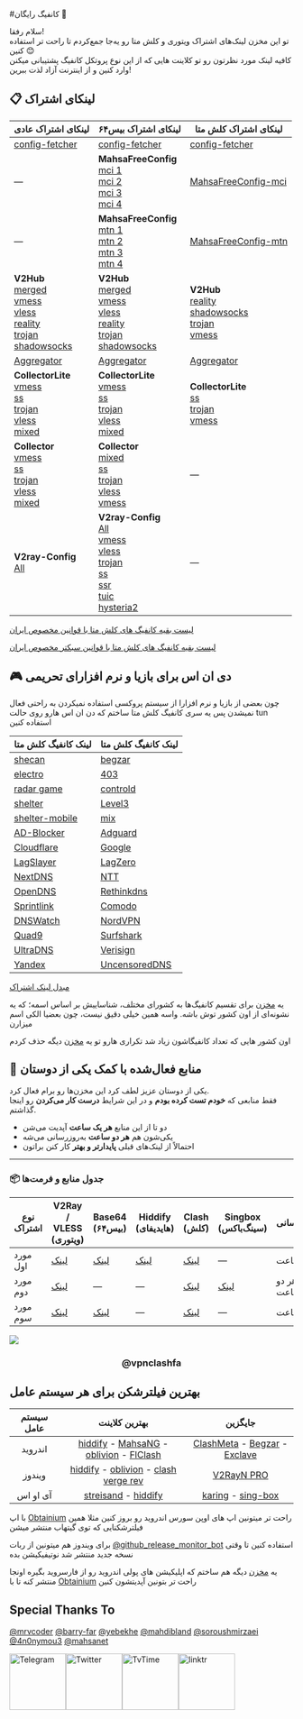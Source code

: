 #کانفیگ رایگان 🎉

سلام رفقا!  
تو این مخزن لینک‌های اشتراک ویتوری و کلش متا رو یه‌جا جمع‌کردم تا راحت تر استفاده کنین 😊  
کافیه لینک مورد نظرتون رو تو کلاینت هایی که از این نوع پروتکل کانفیگ پشتیبانی میکنن وارد کنین و از اینترنت آزاد لذت ببرین!


## 📋 لینکای اشتراک

| لینکای اشتراک عادی | لینکای اشتراک بیس‌۶۴ | لینکای اشتراک کلش متا |
|-------------|----------------|-------------|
| [config-fetcher](https://raw.githubusercontent.com/10ium/multi-proxy-config-fetcher/refs/heads/main/configs/proxy_configs.txt) | [config-fetcher](https://raw.githubusercontent.com/10ium/base64-encoder/main/encoded/10ium_proxy_configs.txt) | [config-fetcher](https://raw.githubusercontent.com/10ium/MihomoSaz/main/Sublist/10ium/multi-proxy-config-fetcher.yaml) |
| — | **MahsaFreeConfig**<br>[mci 1](https://raw.githubusercontent.com/mahsanet/MahsaFreeConfig/refs/heads/main/mci/sub_1.txt)<br>[mci 2](https://raw.githubusercontent.com/mahsanet/MahsaFreeConfig/refs/heads/main/mci/sub_2.txt)<br>[mci 3](https://raw.githubusercontent.com/mahsanet/MahsaFreeConfig/refs/heads/main/mci/sub_3.txt)<br>[mci 4](https://raw.githubusercontent.com/mahsanet/MahsaFreeConfig/refs/heads/main/mci/sub_4.txt) | [MahsaFreeConfig-mci](https://raw.githubusercontent.com/coldwater-10/Vpnclashfa/refs/heads/main/free-mihomo-sub/MahsaFreeConfig-mci.yaml) |
| — | **MahsaFreeConfig**<br>[mtn 1](https://raw.githubusercontent.com/mahsanet/MahsaFreeConfig/refs/heads/main/mtn/sub_1.txt)<br>[mtn 2](https://raw.githubusercontent.com/mahsanet/MahsaFreeConfig/refs/heads/main/mtn/sub_2.txt)<br>[mtn 3](https://raw.githubusercontent.com/mahsanet/MahsaFreeConfig/refs/heads/main/mtn/sub_3.txt)<br>[mtn 4](https://raw.githubusercontent.com/mahsanet/MahsaFreeConfig/refs/heads/main/mtn/sub_4.txt) | [MahsaFreeConfig-mtn](https://raw.githubusercontent.com/coldwater-10/Vpnclashfa/refs/heads/main/free-mihomo-sub/MahsaFreeConfig-mtn.yaml) |
| **V2Hub**<br>[merged](https://raw.githubusercontent.com/10ium/V2Hub3/main/merged)<br>[vmess](https://raw.githubusercontent.com/10ium/V2Hub3/main/Split/Normal/vmess)<br>[vless](https://raw.githubusercontent.com/10ium/V2Hub3/main/Split/Normal/vless)<br>[reality](https://raw.githubusercontent.com/10ium/V2Hub3/main/Split/Normal/reality)<br>[trojan](https://raw.githubusercontent.com/10ium/V2Hub3/main/Split/Normal/trojan)<br>[shadowsocks](https://raw.githubusercontent.com/10ium/V2Hub3/main/Split/Normal/shadowsocks) | **V2Hub**<br>[merged](https://raw.githubusercontent.com/10ium/V2Hub3/main/merged_base64)<br>[vmess](https://raw.githubusercontent.com/10ium/V2Hub3/main/Split/Base64/vmess)<br>[vless](https://raw.githubusercontent.com/10ium/V2Hub3/main/Split/Base64/vless)<br>[reality](https://raw.githubusercontent.com/10ium/V2Hub3/main/Split/Base64/reality)<br>[trojan](https://raw.githubusercontent.com/10ium/V2Hub3/main/Split/Base64/trojan)<br>[shadowsocks](https://raw.githubusercontent.com/10ium/V2Hub3/main/Split/Base64/shadowsocks) | **V2Hub**<br>[reality](https://raw.githubusercontent.com/10ium/MihomoSaz/main/Sublist/10ium/V2Hub3_reality.yaml)<br>[shadowsocks](https://raw.githubusercontent.com/10ium/MihomoSaz/main/Sublist/10ium/V2Hub3_shadowsocks.yaml)<br>[trojan](https://raw.githubusercontent.com/10ium/MihomoSaz/main/Sublist/10ium/V2Hub3_trojan.yaml)<br>[vmess](https://raw.githubusercontent.com/10ium/MihomoSaz/main/Sublist/10ium/V2Hub3_vmess.yaml) |
| [Aggregator](https://raw.githubusercontent.com/10ium/V2RayAggregator/refs/heads/master/Eternity.txt) | [Aggregator](https://raw.githubusercontent.com/10ium/V2RayAggregator/refs/heads/master/Eternity) | [Aggregator](https://raw.githubusercontent.com/10ium/V2RayAggregator/refs/heads/master/Eternity.yml) |
| **CollectorLite**<br>[vmess](https://raw.githubusercontent.com/10ium/V2rayCollectorLite/main/vmess_iran.txt)<br>[ss](https://raw.githubusercontent.com/10ium/V2rayCollectorLite/main/ss_iran.txt)<br>[trojan](https://raw.githubusercontent.com/10ium/V2rayCollectorLite/main/trojan_iran.txt)<br>[vless](https://raw.githubusercontent.com/10ium/V2rayCollectorLite/main/vless_iran.txt)<br>[mixed](https://raw.githubusercontent.com/10ium/V2rayCollectorLite/main/mixed_iran.txt) | **CollectorLite**<br>[vmess](https://raw.githubusercontent.com/10ium/base64-encoder/main/encoded/10ium_vmess_iran.txt)<br>[ss](https://raw.githubusercontent.com/10ium/base64-encoder/main/encoded/10ium_ss_iran.txt)<br>[trojan](https://raw.githubusercontent.com/10ium/base64-encoder/main/encoded/10ium_trojan_iran.txt)<br>[vless](https://raw.githubusercontent.com/10ium/base64-encoder/main/encoded/10ium_vless_iran.txt)<br>[mixed](https://raw.githubusercontent.com/10ium/base64-encoder/main/encoded/10ium_mixed_iran.txt) | **CollectorLite**<br>[ss](https://raw.githubusercontent.com/10ium/MihomoSaz/main/Sublist/10ium/ss_iran.yaml)<br>[trojan](https://raw.githubusercontent.com/10ium/MihomoSaz/main/Sublist/10ium/trojan_iran.yaml)<br>[vmess](https://raw.githubusercontent.com/10ium/MihomoSaz/main/Sublist/10ium/vmess_iran.yaml) |
| **Collector**<br>[vmess](https://raw.githubusercontent.com/10ium/V2rayCollector/main/vmess_iran.txt)<br>[ss](https://raw.githubusercontent.com/10ium/V2rayCollector/main/ss_iran.txt)<br>[trojan](https://raw.githubusercontent.com/10ium/V2rayCollector/main/trojan_iran.txt)<br>[vless](https://raw.githubusercontent.com/10ium/V2rayCollector/main/vless_iran.txt)<br>[mixed](https://raw.githubusercontent.com/10ium/V2rayCollector/main/mixed_iran.txt) | **Collector**<br>[mixed](https://raw.githubusercontent.com/10ium/base64-encoder/main/encoded/10ium-V2rayCollector-mixed.txt)<br>[ss](https://raw.githubusercontent.com/10ium/base64-encoder/main/encoded/10ium-V2rayCollector-ss.txt)<br>[trojan](https://raw.githubusercontent.com/10ium/base64-encoder/main/encoded/10ium-V2rayCollector-trojan.txt)<br>[vless](https://raw.githubusercontent.com/10ium/base64-encoder/main/encoded/10ium-V2rayCollector-vless.txt)<br>[vmess](https://raw.githubusercontent.com/10ium/base64-encoder/main/encoded/10ium-V2rayCollector-vmess.txt) | — |
| **V2ray-Config**<br>[All](https://raw.githubusercontent.com/10ium/V2ray-Config/main/All_Configs_Sub.txt) | **V2ray-Config**<br>[All](https://raw.githubusercontent.com/10ium/V2ray-Config/main/All_Configs_base64_Sub.txt)<br>[vmess](https://raw.githubusercontent.com/10ium/V2ray-Config/main/Splitted-By-Protocol/vmess.txt)<br>[vless](https://raw.githubusercontent.com/10ium/V2ray-Config/main/Splitted-By-Protocol/vless.txt)<br>[trojan](https://raw.githubusercontent.com/10ium/V2ray-Config/main/Splitted-By-Protocol/trojan.txt)<br>[ss](https://raw.githubusercontent.com/10ium/V2ray-Config/main/Splitted-By-Protocol/ss.txt)<br>[ssr](https://raw.githubusercontent.com/10ium/V2ray-Config/main/Splitted-By-Protocol/ssr.txt)<br>[tuic](https://raw.githubusercontent.com/10ium/V2ray-Config/main/Splitted-By-Protocol/tuic.txt)<br>[hysteria2](https://raw.githubusercontent.com/10ium/V2ray-Config/main/Splitted-By-Protocol/hysteria2.txt) | — |

[لیست بقیه کانفیگ های کلش متا با قوانین مخصوص ایران](https://github.com/10ium/MihomoSaz)

[لیست بقیه کانفیگ های کلش متا با قوانین سبکتر مخصوص ایران](https://github.com/10ium/MihomoSazLite)
 
## 🎮 دی ان اس برای بازیا و نرم افزارای تحریمی
چون بعضی از بازیا و نرم افزارا از سیستم پروکسی استفاده نمیکردن به راحتی فعال نمیشدن پس یه سری کانفیگ کلش متا ساختم که دن ان اس هارو روی حالت tun استفاده کنین

| لینک کانفیگ کلش متا                                                                                                             | لینک کانفیگ کلش متا                                                                                                            |
|----------------------------------------------------------------------------------------------------------------------------|----------------------------------------------------------------------------------------------------------------------------|
| [shecan](https://raw.githubusercontent.com/10ium/free-config/refs/heads/main/dnsforgame/shecan.yml)               | [begzar](https://raw.githubusercontent.com/10ium/free-config/refs/heads/main/dnsforgame/begzar.yml)               |
| [electro](https://raw.githubusercontent.com/10ium/free-config/refs/heads/main/dnsforgame/electro.yml)             | [403](https://raw.githubusercontent.com/10ium/free-config/refs/heads/main/dnsforgame/403.yml)                     |
| [radar game](https://raw.githubusercontent.com/10ium/free-config/refs/heads/main/dnsforgame/radar.yml)                  | [controld](https://raw.githubusercontent.com/10ium/free-config/refs/heads/main/dnsforgame/controld.yml)           |
| [shelter](https://raw.githubusercontent.com/10ium/free-config/refs/heads/main/dnsforgame/shelter.yml)             | [Level3](https://raw.githubusercontent.com/10ium/free-config/refs/heads/main/dnsforgame/Level3.yml)               |
| [shelter-mobile](https://raw.githubusercontent.com/10ium/free-config/refs/heads/main/dnsforgame/shelter-mobile.yml) | [mix](https://raw.githubusercontent.com/10ium/free-config/refs/heads/main/dnsforgame/all.yml)                     |
| [AD-Blocker](https://raw.githubusercontent.com/10ium/free-config/refs/heads/main/dnsforgame/AD-Blocker.yml)                  | [Adguard](https://raw.githubusercontent.com/10ium/free-config/refs/heads/main/dnsforgame/Adguard.yml)
| [Cloudflare](https://raw.githubusercontent.com/10ium/free-config/refs/heads/main/dnsforgame/Cloudflare.yml)               | [Google](https://raw.githubusercontent.com/10ium/free-config/refs/heads/main/dnsforgame/Google.yml)  
| [LagSlayer](https://raw.githubusercontent.com/10ium/free-config/refs/heads/main/dnsforgame/LagSlayer.yml)               | [LagZero](https://raw.githubusercontent.com/10ium/free-config/refs/heads/main/dnsforgame/LagZero.yml)  
| [NextDNS](https://raw.githubusercontent.com/10ium/free-config/refs/heads/main/dnsforgame/NextDNS.yml)               | [NTT](https://raw.githubusercontent.com/10ium/free-config/refs/heads/main/dnsforgame/NTT.yml)  
| [OpenDNS](https://raw.githubusercontent.com/10ium/free-config/refs/heads/main/dnsforgame/OpenDNS.yml)               | [Rethinkdns](https://raw.githubusercontent.com/10ium/free-config/refs/heads/main/dnsforgame/Rethinkdns.yml)  
| [Sprintlink](https://raw.githubusercontent.com/10ium/free-config/refs/heads/main/dnsforgame/Sprintlink.yml)               | [Comodo](https://raw.githubusercontent.com/10ium/free-config/refs/heads/main/dnsforgame/Comodo.yml)
| [DNSWatch](https://raw.githubusercontent.com/10ium/free-config/refs/heads/main/dnsforgame/DNSWatch.yml)               | [NordVPN](https://raw.githubusercontent.com/10ium/free-config/refs/heads/main/dnsforgame/NordVPN.yml)
| [Quad9](https://raw.githubusercontent.com/10ium/free-config/refs/heads/main/dnsforgame/Quad9.yml)               | [Surfshark](https://raw.githubusercontent.com/10ium/free-config/refs/heads/main/dnsforgame/Surfshark.yml)
| [UltraDNS](https://raw.githubusercontent.com/10ium/free-config/refs/heads/main/dnsforgame/UltraDNS.yml)               | [Verisign](https://raw.githubusercontent.com/10ium/free-config/refs/heads/main/dnsforgame/Verisign.yml)
| [Yandex](https://raw.githubusercontent.com/10ium/free-config/refs/heads/main/dnsforgame/Yandex.yml)               | [UncensoredDNS](https://raw.githubusercontent.com/10ium/free-config/refs/heads/main/dnsforgame/UncensoredDNS.yml)

[مبدل لینک اشتراک](https://10ium.github.io/sub-converter_farsi)

یه [مخزن](https://github.com/10ium/ScrapeAndCategorize) برای تقسیم کانفیگ‌ها به کشورای مختلف، شناساییش بر اساس اسمه؛ که یه نشونه‌ای از اون کشور توش باشه. واسه همین خیلی دقیق نیست، چون بعضیا الکی اسم میزارن

اون کشور هایی که تعداد کانفیگاشون زیاد شد تکراری هارو تو یه [مخزن](https://github.com/10ium/dedup-configs) دیگه حذف کردم



## 🎁 منابع فعال‌شده با کمک یکی از دوستان

یکی از دوستان عزیز لطف کرد این مخزن‌ها رو برام فعال کرد.  
فقط منابعی که **خودم تست کرده بودم** و در این شرایط **درست کار می‌کردن** رو اینجا گذاشتم.

- دو تا از این منابع **هر یک ساعت** آپدیت می‌شن  
- یکی‌شون هم **هر دو ساعت** به‌روزرسانی می‌شه  
- احتمالاً از لینک‌های قبلی **پایدارتر و بهتر** کار کنن براتون

---

### 📦 جدول منابع و فرمت‌ها

| نوع اشتراک | V2Ray / VLESS (ویتوری) | Base64 (بیس۶۴) | Hiddify (هایدیفای) | Clash (کلش) | Singbox (سینگ‌باکس) | به‌روزرسانی |
|------------|-------------------------|----------------|---------------------|-------------|----------------------|--------------|
| مورد اول   | [لینک](https://raw.githubusercontent.com/DiDiten/HiN-VPN/main/subscription/normal/mix) | [لینک](https://raw.githubusercontent.com/DiDiten/HiN-VPN/main/subscription/base64/mix) | [لینک](https://raw.githubusercontent.com/DiDiten/HiN-VPN/main/subscription/hiddify/mix) | [لینک](https://raw.githubusercontent.com/DiDiten/ScrapeAndCategorize/main/Clash/output/diditen-mix.yaml) | — | هر ساعت |
| مورد دوم   | [لینک](https://raw.githubusercontent.com/DiDiten/multi-proxy-config-fetcher/refs/heads/main/configs/proxy_configs.txt) | — | — | [لینک](https://raw.githubusercontent.com/DiDiten/ScrapeAndCategorize/main/Clash/output/diditen-fetcher.yaml) | [لینک](https://raw.githubusercontent.com/DiDiten/multi-proxy-config-fetcher/refs/heads/main/configs/singbox_configs.json) | هر دو ساعت |
| مورد سوم   | [لینک](https://raw.githubusercontent.com/vpnclashfa-backup/ScrapeAndCategorize/refs/heads/main/output_configs/Iran.txt) | [لینک](https://raw.githubusercontent.com/vpnclashfa-backup/ScrapeAndCategorize/refs/heads/main/output_base64_countries/Iran.txt) | — | [لینک](https://raw.githubusercontent.com/DiDiten/ScrapeAndCategorize/main/Clash/output/scrape-iran.yaml) | — | هر ساعت |



<img src="https://user-images.githubusercontent.com/73097560/115834477-dbab4500-a447-11eb-908a-139a6edaec5c.gif"><h3 align="center">@vpnclashfa</h3>


## بهترین فیلترشکن برای هر سیستم عامل

|    سیستم عامل   |              بهترین کلاینت               | جایگزین |
|:-------:|:--------------------------------------:|:------------:|
| اندروید |[hiddify](https://github.com/hiddify/hiddify-next/releases) - [MahsaNG](https://github.com/GFW-knocker/MahsaNG/releases) - [oblivion](https://github.com/bepass-org/oblivion/releases) - [FlClash](https://github.com/chen08209/FlClash/releases) |    [ClashMeta](https://github.com/MetaCubeX/ClashMetaForAndroid/releases) - [Begzar](https://github.com/Begzar/BegzarApp/releases) - [Exclave](https://github.com/dyhkwong/Exclave/releases)   |
| ویندوز |   [hiddify](https://github.com/hiddify/hiddify-next/releases) - [oblivion](https://github.com/bepass-org/oblivion-desktop) - [clash verge rev](https://github.com/clash-verge-rev/clash-verge-rev/releases) |    [V2RayN PRO](https://github.com/lowercase78/V2RayN-PRO/releases)    |
|   آی او اس   |        [streisand](https://apps.apple.com/ca/app/streisand/id6450534064) - [hiddify](https://apps.apple.com/us/app/hiddify-proxy-vpn/id6596777532?platform=iphone)       |  [karing](https://apps.apple.com/us/app/karing/id6472431552?platform=iphone) - [sing-box](https://apps.apple.com/us/app/sing-box/id6451272673?platform=iphone) |

با اپ [Obtainium](https://github.com/ImranR98/Obtainium/releases) راحت تر میتونین اپ های اوپن سورس اندروید رو بروز کنین مثلا همین فیلترشکنایی که توی گیتهاب منتشر میشن

برای ویندوز هم میتونین از ربات [@github_release_monitor_bot](https://t.me/github_release_monitor_bot) استفاده کنین تا وقتی نسخه جدید منتشر شد نوتیفیکیشن بده

یه [مخزن](https://github.com/vpnclashfa-backup/GitHub-Release-Tracker) دیگه هم ساختم که اپلیکیشن های پولی اندروید رو از فارسروید بگیره اونجا منتشر کنه تا با [Obtainium](https://github.com/ImranR98/Obtainium/releases) راحت تر بتونین آپدیتشون کنین

## Special Thanks To
[@mrvcoder](https://github.com/mrvcoder)
[@barry-far](https://github.com/barry-far)
[@yebekhe](https://github.com/yebekhe)
[@mahdibland](https://github.com/mahdibland)
[@soroushmirzaei](https://github.com/soroushmirzaei)
[@4n0nymou3](https://github.com/4n0nymou3)
[@mahsanet](https://github.com/mahsanet)



<div style="display: flex; justify-content: space-between; align-items: center; width: 300px;">
    <a href="https://t.me/vpnclashfa"><img src="https://cdn.dribbble.com/users/4507400/screenshots/15420681/media/c00f77bc443cbc4ac96d138f9ac854c5.gif" alt="Telegram" width="100" height="100"></a>
    <a href="https://twitter.com/coldwater_10"><img src="https://cdn.dribbble.com/users/2652449/screenshots/14764078/media/2b620382444946ce84aac0a132c40063.gif" alt="Twitter" width="100" height="100"></a>
    <a href="https://www.tvtime.com/en/user/43351079/profile"><img src="https://media2.giphy.com/media/v1.Y2lkPTc5MGI3NjExOTFhMDk5NzJlYzdmZTJjMDM2Y2MzMjBkOTVkODAxM2FjMTdjZGMwNSZlcD12MV9pbnRlcm5hbF9naWZzX2dpZklkJmN0PWc/lj1ghwUoflkw2F3o0T/giphy.gif" alt="TvTime" width="100" height="100"></a>
    <a href="https://linktr.ee/coldwater_10"><img src="https://i.giphy.com/media/v1.Y2lkPTc5MGI3NjExdGZrdHVxaGkycXV5M2g2emdvdHkwOWVvOHI5YWR3cTVtODJtbGQwcCZlcD12MV9pbnRlcm5hbF9naWZfYnlfaWQmY3Q9cw/U3ig2IVcuNn6VgU3oO/giphy.gif" alt="linktr" width="100" height="100"></a>
</div>
